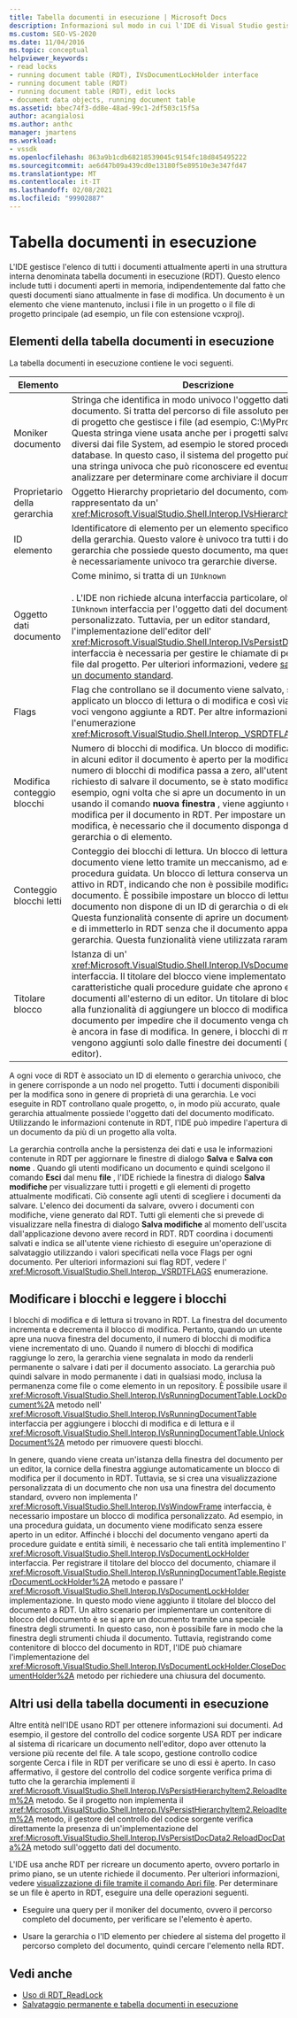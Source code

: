 ```yaml
---
title: Tabella documenti in esecuzione | Microsoft Docs
description: Informazioni sul modo in cui l'IDE di Visual Studio gestisce la tabella documenti in esecuzione, che include tutti i documenti aperti in memoria.
ms.custom: SEO-VS-2020
ms.date: 11/04/2016
ms.topic: conceptual
helpviewer_keywords:
- read locks
- running document table (RDT), IVsDocumentLockHolder interface
- running document table (RDT)
- running document table (RDT), edit locks
- document data objects, running document table
ms.assetid: bbec74f3-dd8e-48ad-99c1-2df503c15f5a
author: acangialosi
ms.author: anthc
manager: jmartens
ms.workload:
- vssdk
ms.openlocfilehash: 863a9b1cdb68218539045c9154fc18d845495222
ms.sourcegitcommit: ae6d47b09a439cd0e13180f5e89510e3e347fd47
ms.translationtype: MT
ms.contentlocale: it-IT
ms.lasthandoff: 02/08/2021
ms.locfileid: "99902887"
---
```

# <a name="running-document-table"></a>Tabella documenti in esecuzione
L'IDE gestisce l'elenco di tutti i documenti attualmente aperti in una struttura interna denominata tabella documenti in esecuzione (RDT). Questo elenco include tutti i documenti aperti in memoria, indipendentemente dal fatto che questi documenti siano attualmente in fase di modifica. Un documento è un elemento che viene mantenuto, inclusi i file in un progetto o il file di progetto principale (ad esempio, un file con estensione vcxproj).

## <a name="elements-of-the-running-document-table"></a>Elementi della tabella documenti in esecuzione
 La tabella documenti in esecuzione contiene le voci seguenti.

|Elemento|Descrizione|
|-------------|-----------------|
|Moniker documento|Stringa che identifica in modo univoco l'oggetto dati del documento. Si tratta del percorso di file assoluto per un sistema di progetto che gestisce i file (ad esempio, C:\MyProject\MyFile). Questa stringa viene usata anche per i progetti salvati in archivi diversi dai file System, ad esempio le stored procedure in un database. In questo caso, il sistema del progetto può inventare una stringa univoca che può riconoscere ed eventualmente analizzare per determinare come archiviare il documento.|
|Proprietario della gerarchia|Oggetto Hierarchy proprietario del documento, come rappresentato da un' <xref:Microsoft.VisualStudio.Shell.Interop.IVsHierarchy> interfaccia.|
|ID elemento|Identificatore di elemento per un elemento specifico all'interno della gerarchia. Questo valore è univoco tra tutti i documenti nella gerarchia che possiede questo documento, ma questo valore non è necessariamente univoco tra gerarchie diverse.|
|Oggetto dati documento|Come minimo, si tratta di un `IUnknown`<br /><br /> . L'IDE non richiede alcuna interfaccia particolare, oltre all' `IUnknown` interfaccia per l'oggetto dati del documento di un editor personalizzato. Tuttavia, per un editor standard, l'implementazione dell'editor dell' <xref:Microsoft.VisualStudio.Shell.Interop.IVsPersistDocData2> interfaccia è necessaria per gestire le chiamate di persistenza dei file dal progetto. Per ulteriori informazioni, vedere [salvataggio di un documento standard](../../extensibility/internals/saving-a-standard-document.md).|
|Flags|Flag che controllano se il documento viene salvato, se viene applicato un blocco di lettura o di modifica e così via, quando le voci vengono aggiunte a RDT. Per altre informazioni, vedere l'enumerazione <xref:Microsoft.VisualStudio.Shell.Interop._VSRDTFLAGS>.|
|Modifica conteggio blocchi|Numero di blocchi di modifica. Un blocco di modifica indica che in alcuni editor il documento è aperto per la modifica. Quando il numero di blocchi di modifica passa a zero, all'utente viene richiesto di salvare il documento, se è stato modificato. Ad esempio, ogni volta che si apre un documento in un editor usando il comando **nuova finestra** , viene aggiunto un blocco di modifica per il documento in RDT. Per impostare un blocco di modifica, è necessario che il documento disponga di un ID di gerarchia o di elemento.|
|Conteggio blocchi letti|Conteggio dei blocchi di lettura. Un blocco di lettura indica che il documento viene letto tramite un meccanismo, ad esempio una procedura guidata. Un blocco di lettura conserva un documento attivo in RDT, indicando che non è possibile modificare il documento. È possibile impostare un blocco di lettura anche se il documento non dispone di un ID di gerarchia o di elemento. Questa funzionalità consente di aprire un documento in memoria e di immetterlo in RDT senza che il documento appartenga a una gerarchia. Questa funzionalità viene utilizzata raramente.|
|Titolare blocco|Istanza di un' <xref:Microsoft.VisualStudio.Shell.Interop.IVsDocumentLockHolder> interfaccia. Il titolare del blocco viene implementato da caratteristiche quali procedure guidate che aprono e modificano documenti all'esterno di un editor. Un titolare di blocco consente alla funzionalità di aggiungere un blocco di modifica al documento per impedire che il documento venga chiuso mentre è ancora in fase di modifica. In genere, i blocchi di modifica vengono aggiunti solo dalle finestre dei documenti (ovvero gli editor).|

 A ogni voce di RDT è associato un ID di elemento o gerarchia univoco, che in genere corrisponde a un nodo nel progetto. Tutti i documenti disponibili per la modifica sono in genere di proprietà di una gerarchia. Le voci eseguite in RDT controllano quale progetto, o, in modo più accurato, quale gerarchia attualmente possiede l'oggetto dati del documento modificato. Utilizzando le informazioni contenute in RDT, l'IDE può impedire l'apertura di un documento da più di un progetto alla volta.

 La gerarchia controlla anche la persistenza dei dati e usa le informazioni contenute in RDT per aggiornare le finestre di dialogo **Salva** e **Salva con nome** . Quando gli utenti modificano un documento e quindi scelgono il comando **Esci** dal menu **file** , l'IDE richiede la finestra di dialogo **Salva modifiche** per visualizzare tutti i progetti e gli elementi di progetto attualmente modificati. Ciò consente agli utenti di scegliere i documenti da salvare. L'elenco dei documenti da salvare, ovvero i documenti con modifiche, viene generato dal RDT. Tutti gli elementi che si prevede di visualizzare nella finestra di dialogo **Salva modifiche** al momento dell'uscita dall'applicazione devono avere record in RDT. RDT coordina i documenti salvati e indica se all'utente viene richiesto di eseguire un'operazione di salvataggio utilizzando i valori specificati nella voce Flags per ogni documento. Per ulteriori informazioni sui flag RDT, vedere l' <xref:Microsoft.VisualStudio.Shell.Interop._VSRDTFLAGS> enumerazione.

## <a name="edit-locks-and-read-locks"></a>Modificare i blocchi e leggere i blocchi
 I blocchi di modifica e di lettura si trovano in RDT. La finestra del documento incrementa e decrementa il blocco di modifica. Pertanto, quando un utente apre una nuova finestra del documento, il numero di blocchi di modifica viene incrementato di uno. Quando il numero di blocchi di modifica raggiunge lo zero, la gerarchia viene segnalata in modo da renderli permanente o salvare i dati per il documento associato. La gerarchia può quindi salvare in modo permanente i dati in qualsiasi modo, inclusa la permanenza come file o come elemento in un repository. È possibile usare il <xref:Microsoft.VisualStudio.Shell.Interop.IVsRunningDocumentTable.LockDocument%2A> metodo nell' <xref:Microsoft.VisualStudio.Shell.Interop.IVsRunningDocumentTable> interfaccia per aggiungere i blocchi di modifica e di lettura e il <xref:Microsoft.VisualStudio.Shell.Interop.IVsRunningDocumentTable.UnlockDocument%2A> metodo per rimuovere questi blocchi.

 In genere, quando viene creata un'istanza della finestra del documento per un editor, la cornice della finestra aggiunge automaticamente un blocco di modifica per il documento in RDT. Tuttavia, se si crea una visualizzazione personalizzata di un documento che non usa una finestra del documento standard, ovvero non implementa l' <xref:Microsoft.VisualStudio.Shell.Interop.IVsWindowFrame> interfaccia, è necessario impostare un blocco di modifica personalizzato. Ad esempio, in una procedura guidata, un documento viene modificato senza essere aperto in un editor. Affinché i blocchi del documento vengano aperti da procedure guidate e entità simili, è necessario che tali entità implementino l' <xref:Microsoft.VisualStudio.Shell.Interop.IVsDocumentLockHolder> interfaccia. Per registrare il titolare del blocco del documento, chiamare il <xref:Microsoft.VisualStudio.Shell.Interop.IVsRunningDocumentTable.RegisterDocumentLockHolder%2A> metodo e passare l' <xref:Microsoft.VisualStudio.Shell.Interop.IVsDocumentLockHolder> implementazione. In questo modo viene aggiunto il titolare del blocco del documento a RDT. Un altro scenario per implementare un contenitore di blocco del documento è se si apre un documento tramite una speciale finestra degli strumenti. In questo caso, non è possibile fare in modo che la finestra degli strumenti chiuda il documento. Tuttavia, registrando come contenitore di blocco del documento in RDT, l'IDE può chiamare l'implementazione del <xref:Microsoft.VisualStudio.Shell.Interop.IVsDocumentLockHolder.CloseDocumentHolder%2A> metodo per richiedere una chiusura del documento.

## <a name="other-uses-of-the-running-document-table"></a>Altri usi della tabella documenti in esecuzione
 Altre entità nell'IDE usano RDT per ottenere informazioni sui documenti. Ad esempio, il gestore del controllo del codice sorgente USA RDT per indicare al sistema di ricaricare un documento nell'editor, dopo aver ottenuto la versione più recente del file. A tale scopo, gestione controllo codice sorgente Cerca i file in RDT per verificare se uno di essi è aperto. In caso affermativo, il gestore del controllo del codice sorgente verifica prima di tutto che la gerarchia implementi il <xref:Microsoft.VisualStudio.Shell.Interop.IVsPersistHierarchyItem2.ReloadItem%2A> metodo. Se il progetto non implementa il <xref:Microsoft.VisualStudio.Shell.Interop.IVsPersistHierarchyItem2.ReloadItem%2A> metodo, il gestore del controllo del codice sorgente verifica direttamente la presenza di un'implementazione del <xref:Microsoft.VisualStudio.Shell.Interop.IVsPersistDocData2.ReloadDocData%2A> metodo sull'oggetto dati del documento.

 L'IDE usa anche RDT per ricreare un documento aperto, ovvero portarlo in primo piano, se un utente richiede il documento. Per ulteriori informazioni, vedere [visualizzazione di file tramite il comando Apri file](../../extensibility/internals/displaying-files-by-using-the-open-file-command.md). Per determinare se un file è aperto in RDT, eseguire una delle operazioni seguenti.

- Eseguire una query per il moniker del documento, ovvero il percorso completo del documento, per verificare se l'elemento è aperto.

- Usare la gerarchia o l'ID elemento per chiedere al sistema del progetto il percorso completo del documento, quindi cercare l'elemento nella RDT.

## <a name="see-also"></a>Vedi anche
- [Uso di RDT_ReadLock](../../extensibility/internals/rdt-readlock-usage.md)
- [Salvataggio permanente e tabella documenti in esecuzione](../../extensibility/internals/persistence-and-the-running-document-table.md)
